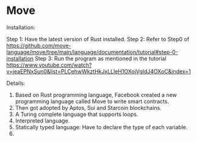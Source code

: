# Move

Installation:

Step 1: Have the latest version of Rust installed.
Step 2: Refer to Step0 of https://github.com/move-language/move/tree/main/language/documentation/tutorial#step-0-installation
Step 3: Run the program as mentioned in the tutorial https://www.youtube.com/watch?v=jeaEPNxSun0&list=PLCehwWkztHkJxLLleH1OXojVgldJ4OXoC&index=1

Details:

  1. Based on Rust programming language, Facebook created a new programming language called Move to write smart contracts.
  2. Then got adopted by Aptos, Sui and Starcoin blockchains.
  3. A Turing complete language that supports loops.
  4. Interpreted language.
  5. Statically typed language: Have to declare the type of each variable.
  6. 
